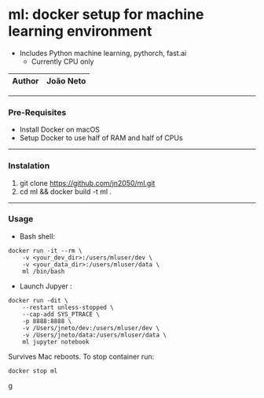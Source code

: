 # ml: docker setup for machine learning environment
* Includes Python machine learning, pythorch, fast.ai
  * Currently CPU only


|Author|João Neto|
|:---:|:---:|

****
### Pre-Requisites 

* Install Docker on macOS
* Setup Docker to use half of RAM and half of CPUs


****
### Instalation 

1. git clone https://github.com/jn2050/ml.git
2. cd ml && docker build -t ml .

****
### Usage 

* Bash shell:

```
docker run -it --rm \
    -v <your_dev_dir>:/users/mluser/dev \
    -v <your_data_dir>:/users/mluser/data \
    ml /bin/bash
```

* Launch Jupyer :

```
docker run -dit \
    --restart unless-stopped \
    --cap-add SYS_PTRACE \
    -p 8888:8888 \
    -v /Users/jneto/dev:/users/mluser/dev \
    -v /Users/jneto/data:/users/mluser/data \
    ml jupyter notebook
```

Survives Mac reboots. To stop container run:

```
docker stop ml
```
g
